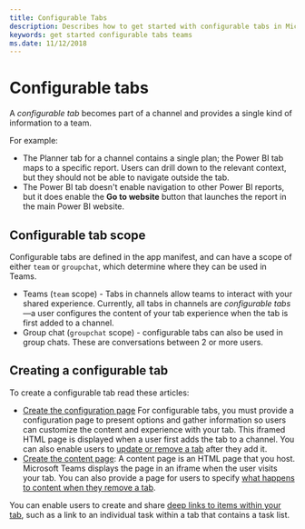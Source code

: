 ```yaml
---
title: Configurable Tabs
description: Describes how to get started with configurable tabs in Microsoft Teams
keywords: get started configurable tabs teams
ms.date: 11/12/2018
---
```


# Configurable tabs

A *configurable tab* becomes part of a channel and provides a single kind of information to a team.

For example:

* The Planner tab for a channel contains a single plan; the Power BI tab maps to a specific report. Users can drill down to the relevant context, but they should not be able to navigate outside the tab.
* The Power BI tab doesn't enable navigation to other Power BI reports, but it does enable the **Go to website** button that launches the report in the main Power BI website.

## Configurable tab scope

Configurable tabs are defined in the app manifest, and can have a scope of either `team` or `groupchat`, which determine where they can be used in Teams.

* Teams (`team` scope) - Tabs in channels allow teams to interact with your shared experience. Currently, all tabs in channels are *configurable tabs*&mdash;a user configures the content of your tab experience when the tab is first added to a channel.
* Group chat (`groupchat` scope) - configurable tabs can also be used in group chats. These are conversations between 2 or more users.

## Creating a configurable tab

 To create a configurable tab read these articles:

* [Create the configuration page](~/concepts/tabs/tabs-configuration) For configurable tabs, you must provide a configuration page to present options and gather information so users can customize the content and experience with your tab. This iframed HTML page is displayed when a user first adds the tab to a channel. You can also enable users to [update or remove a tab](~/concepts/tabs/tabs-update-remove) after they add it.
* [Create the content page](~/concepts/tabs/tabs-content): A content page is an HTML page that you host. Microsoft Teams displays the page in an iframe when the user visits your tab. You can also provide a page for users to specify [what happens to content when they remove a tab](~/concepts/tabs/tabs-update-remove#removing-a-tab).

You can enable users to create and share [deep links to items within your tab](~/concepts/deep-links), such as a link to an individual task within a tab that contains a task list.
